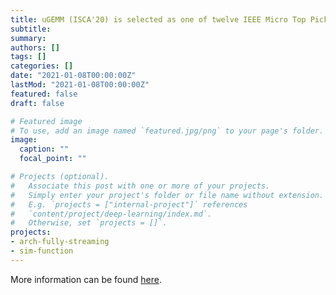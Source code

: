```yaml
---
title: uGEMM (ISCA'20) is selected as one of twelve IEEE Micro Top Picks 2020
subtitle:
summary: 
authors: []
tags: []
categories: []
date: "2021-01-08T00:00:00Z"
lastMod: "2021-01-08T00:00:00Z"
featured: false
draft: false

# Featured image
# To use, add an image named `featured.jpg/png` to your page's folder. 
image:
  caption: ""
  focal_point: ""

# Projects (optional).
#   Associate this post with one or more of your projects.
#   Simply enter your project's folder or file name without extension.
#   E.g. `projects = ["internal-project"]` references 
#   `content/project/deep-learning/index.md`.
#   Otherwise, set `projects = []`.
projects: 
- arch-fully-streaming
- sim-function
---
```


More information can be found [here](https://diwu1990.github.io/publication/2020-05-30-isca/).
